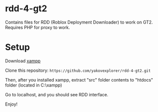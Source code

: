 # rdd-4-gt2
Contains files for RDD (Roblox Deployment Downloader) to work on GT2. Requires PHP for proxy to work.

# Setup
Download [xampp](https://www.apachefriends.org/download.html)

Clone this repository: `https://github.com/yakovexplorer/rdd-4-gt2.git`

Then, after you installed xampp, extract "src" folder contents to "htdocs" folder (located in C:\xampp\)

Go to localhost, and you should see RDD interface.

Enjoy!
